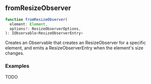 ## fromResizeObserver

```ts
function fromResizeObserver(
  element: Element,
  options?: ResizeObserverOptions,
): IObservable<ResizeObserverEntry>
```

Creates an Observable that creates an ResizeObserver for a specific element, and emits a ResizeObserverEntry when
the element's size changes.

### Examples

TODO


